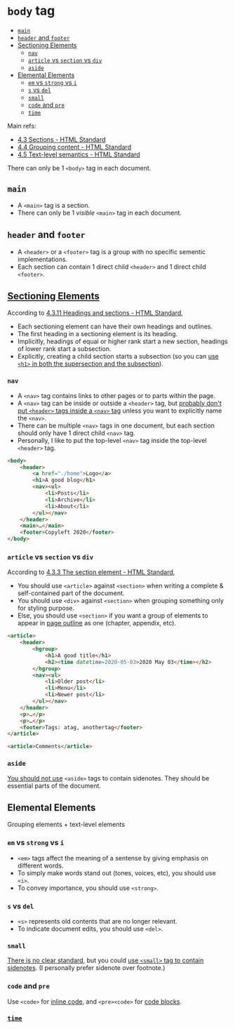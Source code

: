 # `body` tag

<!-- MarkdownTOC -->

- [`main`](#main)
- [`header` and `footer`](#header-and-footer)
- [Sectioning Elements](#sectioning-elements)
	- [`nav`](#nav)
	- [`article` vs `section` vs `div`](#article-vs-section-vs-div)
	- [`aside`](#aside)
- [Elemental Elements](#elemental-elements)
	- [`em` vs `strong` vs `i`](#em-vs-strong-vs-i)
	- [`s` vs `del`](#s-vs-del)
	- [`small`](#small)
	- [`code` and `pre`](#code-and-pre)
	- [`time`](#time)

<!-- /MarkdownTOC -->

Main refs:

- [4.3 Sections - HTML Standard](https://html.spec.whatwg.org/multipage/sections.html)
- [4.4 Grouping content - HTML Standard](https://html.spec.whatwg.org/multipage/grouping-content.html)
- [4.5 Text-level semantics - HTML Standard](https://html.spec.whatwg.org/multipage/text-level-semantics.html#the-small-element)

There can only be 1 `<body>` tag in each document.

## `main`

- A `<main>` tag is a section.
- There can only be 1 *visible* `<main>` tag in each document.

## `header` and `footer`

- A `<header>` or a `<footer>` tag is a group with no specific sementic implementations.
- Each section can contain 1 direct child `<header>` and 1 direct child `<footer>`.

## [Sectioning Elements](https://html.spec.whatwg.org/multipage/dom.html#sectioning-content)

According to [4.3.11 Headings and sections - HTML Standard](https://html.spec.whatwg.org/multipage/sections.html#headings-and-sections),

- Each sectioning element can have their own headings and outlines.
- The first heading in a sectioning element is its heading.
- Implicitly, headings of equal or higher rank start a new section, headings of lower rank start a subsection.
- Explicitly, creating a child section starts a subsection (so you can [use `<h1>` in both the supersection and the subsection](https://html.spec.whatwg.org/multipage/sections.html#the-h1,-h2,-h3,-h4,-h5,-and-h6-elements)).

### `nav`

- A `<nav>` tag contains links to other pages or to parts within the page.
- A `<nav>` tag can be inside or outside a `<header>` tag, but [probably don't put `<header>` tags inside a `<nav>` tag](https://www.sitepoint.com/community/t/h1-inside-nav/35373/6) unless you want to explicitly name the `<nav>`.
- There can be multiple `<nav>` tags in one document, but each section should only have 1 direct child `<nav>` tag.
- Personally, I like to put the top-level `<nav>` tag inside the top-level `<header>` tag.

```html
<body>
	<header>
		<a href="./home">Logo</a>
		<h1>A good blog</h1>
		<nav><ul>
			<li>Posts</li>
			<li>Archive</li>
			<li>About</li>
		</ul></nav>
	</header>
	<main>…</main>
	<footer>Copyleft 2020</footer>
</body>
```

### `article` vs `section` vs `div`

According to [4.3.3 The section element - HTML Standard](https://html.spec.whatwg.org/multipage/sections.html#the-section-element),

- You should use `<article>` against `<section>` when writing a complete & self-contained part of the document.
- You should use `<div>` against `<section>` when grouping something only for styling purpose.
- Else, you should use `<section>` if you want a group of elements to appear in [page outline](https://html.spec.whatwg.org/multipage/sections.html#outlines) as one (chapter, appendix, etc).

```html
<article>
	<header>
		<hgroup>
			<h1>A good title</h1>
			<h2><time datetime=2020-05-03>2020 May 03</time></h2>
		</hgroup>
		<nav><ul>
			<li>Older post</li>
			<li>Menu</li>
			<li>Newer post</li>
		</ul></nav>
	</header>
	<p>…</p>
	<p>…</p>
	<footer>Tags: atag, anothertag</footer>
</article>

<article>Comments</article>
```

### `aside`

[You should not use](https://html.spec.whatwg.org/multipage/sections.html#the-aside-element) `<aside>` tags to contain sidenotes. They should be essential parts of the document.

## Elemental Elements

Grouping elements + text-level elements

### `em` vs `strong` vs `i`

- `<em>` tags affect the meaning of a sentense by giving emphasis on different words.
- To simply make words stand out (tones, voices, etc), you should use `<i>`.
- To convey importance, you should use `<strong>`.

### `s` vs `del`

- `<s>` represents old contents that are no longer relevant.
- To indicate document edits, you should use `<del>`.

### `small`

[There is no clear standard](https://stackoverflow.com/questions/57272564/what-html-element-for-semantic-sidenotes), but you could [use `<small>` tag to contain sidenotes](https://www.kooslooijesteijn.net/blog/semantic-sidenotes). (I personally prefer sidenote over footnote.)

### `code` and `pre`

Use `<code>` for [inline code](https://html.spec.whatwg.org/multipage/text-level-semantics.html#the-code-element), and `<pre><code>` for [code blocks](https://html.spec.whatwg.org/multipage/grouping-content.html#the-pre-element).

### [`time`](https://html.spec.whatwg.org/multipage/text-level-semantics.html#the-time-element)


